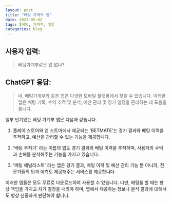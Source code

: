 ```yaml
---
layout: post
title: "베팅 가계부 앱"
date: 2023-05-02
tags: [베팅, 가계부, 앱]
categories: blog
---
```


## 사용자 입력:
> 베팅가계부같은 앱 없나?

## ChatGPT 응답:
> 네, 베팅가계부와 같은 앱은 다양한 모바일 플랫폼에서 찾을 수 있습니다. 이러한 앱은 베팅 기록, 수익 추적 및 분석, 예산 관리 및 경기 일정을 관리하는 데 도움을 줍니다. 

일부 인기있는 베팅 가계부 앱은 다음과 같습니다.

1. 플레이 스토어와 앱 스토어에서 제공되는 'BETMATE'는 경기 결과와 베팅 이력을 추적하고, 예산을 관리할 수 있는 기능을 제공합니다. 

2. '베팅 추적기' 라는 이름의 앱도 경기 결과와 베팅 이력을 추적하며, 사용자의 수익과 손해를 분석해주는 기능을 가지고 있습니다.

3. '베팅 애널리스트' 라는 앱은 경기 결과, 베팅 이력 및 예산 관리 기능 뿐 아니라, 전문가들의 팁과 예측도 제공해주는 서비스를 제공합니다. 

이러한 앱들은 모두 무료로 다운로드하여 사용할 수 있습니다. 다만, 베팅을 할 때는 항상 책임을 가지고 자기 결정을 내려야 하며, 앱에서 제공하는 정보나 분석 결과에 대해서도 항상 신중하게 판단해야 합니다.


